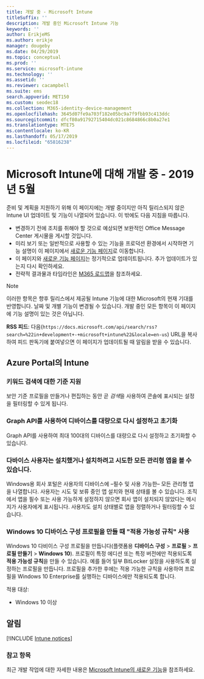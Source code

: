 ```yaml
---
title: 개발 중 - Microsoft Intune
titleSuffix: ''
description: 개발 중인 Microsoft Intune 기능
keywords: ''
author: ErikjeMS
ms.author: erikje
manager: dougeby
ms.date: 04/29/2019
ms.topic: conceptual
ms.prod: ''
ms.service: microsoft-intune
ms.technology: ''
ms.assetid: ''
ms.reviewer: cacampbell
ms.suite: ems
search.appverid: MET150
ms.custom: seodec18
ms.collection: M365-identity-device-management
ms.openlocfilehash: 3645d07fe9a703f182e05bc9a7f9fbb93c413ddc
ms.sourcegitcommit: dfcf80a91792715404dc021c8684866c8b0a27e1
ms.translationtype: MTE75
ms.contentlocale: ko-KR
ms.lasthandoff: 05/17/2019
ms.locfileid: "65816238"
---
```

# <a name="in-development-for-microsoft-intune---may-2019"></a>Microsoft Intune에 대해 개발 중 - 2019년 5월

준비 및 계획을 지원하기 위해 이 페이지에는 개발 중이지만 아직 릴리스되지 않은 Intune UI 업데이트 및 기능이 나열되어 있습니다. 이 밖에도 다음 지침을 따릅니다.

- 변경하기 전에 조치를 취해야 할 것으로 예상되면 보완적인 Office Message Center 게시물을 게시할 것입니다.
- 미리 보기 또는 일반적으로 사용할 수 있는 기능을 프로덕션 환경에서 시작하면 기능 설명이 이 페이지에서 [새로운 기능 페이지](whats-new.md)로 이동합니다.
- 이 페이지와 [새로운 기능 페이지](whats-new.md)는 정기적으로 업데이트됩니다. 추가 업데이트가 있는지 다시 확인하세요.
- 전략적 결과물과 타임라인은 [M365 로드맵](https://www.microsoft.com/microsoft-365/roadmap?rtc=2&filters=EMS)을 참조하세요.

> [!Note]
> 이러한 항목은 향후 릴리스에서 제공될 Intune 기능에 대한 Microsoft의 현재 기대를 반영합니다. 날짜 및 개별 기능이 변경될 수 있습니다. 개발 중인 모든 항목이 이 페이지에 기능 설명이 있는 것은 아닙니다.

**RSS 피드**: 다음(`https://docs.microsoft.com/api/search/rss?search=%22in+development+-+microsoft+intune%22&locale=en-us`) URL을 복사하여 피드 판독기에 붙여넣으면 이 페이지가 업데이트될 때 알림을 받을 수 있습니다.

<!--
## What's coming to Intune in the Azure portal 
## What's coming to Intune apps
## Notices
-->
 
## <a name="intune-in-the-azure-portal"></a>Azure Portal의 Intune


<!-- 1905 start-->


### <a name="baseline-support-for-keyword-search-----3082036-----------"></a>키워드 검색에 대한 기준 지원  <!-- 3082036         -->
보안 기준 프로필을 만들거나 편집하는 동안 곧 *검색*을 사용하여 콘솔에 표시되는 설정을 필터링할 수 있게 됩니다.   

### <a name="reset-and-wipe-devices-in-bulk-by-using-the-graph-api----3295288---"></a>Graph API를 사용하여 디바이스를 대량으로 다시 설정하고 초기화 <!-- 3295288 -->
Graph API를 사용하여 최대 100대의 디바이스를 대량으로 다시 설정하고 초기화할 수 있습니다.

<!-- 1904 start-->

### <a name="device-users-can-view-all-managed-apps-theyve-installed-or-tried-to-install----2352913---"></a>다바이스 사용자는 설치했거나 설치하려고 시도한 모든 관리형 앱을 볼 수 있습니다. <!-- 2352913 -->
Windows용 회사 포털은 사용자의 디바이스에 &ndash;필수 및 사용 가능한&ndash; 모든 관리형 앱을 나열합니다. 사용자는 시도 및 보류 중인 앱 설치와 현재 상태를 볼 수 있습니다. 조직에서 앱을 필수 또는 사용 가능하게 설정하지 않으면 회사 앱이 설치되지 않았다는 메시지가 사용자에게 표시됩니다. 사용자도 설치 상태별로 앱을 정렬하거나 필터링할 수 있습니다.

### <a name="use-applicability-rules-when-creating-windows-10-device-configuration-profiles----2549910---"></a>Windows 10 디바이스 구성 프로필을 만들 때 "적용 가능성 규칙" 사용 <!-- 2549910 -->
Windows 10 다비이스 구성 프로필을 만듭니다(플랫폼용 **디바이스 구성** > **프로필** > **프로필 만들기** > **Windows 10**). 프로필이 특정 에디션 또는 특정 버전에만 적용되도록 **적용 가능성 규칙**을 만들 수 있습니다. 예를 들어 일부 BitLocker 설정을 사용하도록 설정하는 프로필을 만듭니다. 프로필을 추가한 후에는 적용 가능한 규칙을 사용하여 프로필을 Windows 10 Enterprise를 실행하는 디바이스에만 적용되도록 합니다.

적용 대상: 
- Windows 10 이상



## <a name="notices"></a>알림

[!INCLUDE [Intune notices](./includes/intune-notices.md)]

### <a name="see-also"></a>참고 항목
최근 개발 작업에 대한 자세한 내용은 [Microsoft Intune의 새로운 기능](whats-new.md)을 참조하세요.



